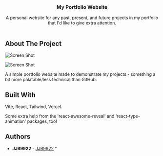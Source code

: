 <br/>
<p align="center">
  <h3 align="center">My Portfolio Website</h3>

  <p align="center">
    A personal website for any past, present, and future projects in my portfolio that I'd like to give extra attention.
    <br/>
    <br/>
  </p>
</p>

## About The Project

![Screen Shot](https://github.com/JJB9922/JJB9922Portfolio/assets/105116192/b046a6f4-cb94-4509-bca6-1937c3cf53c7
)

![Screen Shot](https://github.com/JJB9922/JJB9922Portfolio/assets/105116192/b8f96a30-4fd9-4e1f-80a3-ef0141c78f97)

A simple portfolio website made to demonstrate my projects - something a bit more palatable/less technical than GitHub.

## Built With

Vite, React, Tailwind, Vercel.

Some extra help from the 'react-awesome-reveal' and 'react-type-animation' packages, too!

## Authors

* **JJB9922** - [JJB9922](https://github.com/JJB9922/) *
